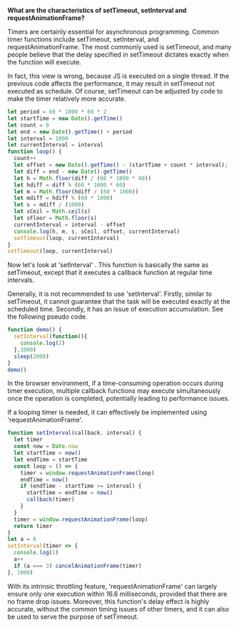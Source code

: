 **What are the characteristics of setTimeout, setInterval and requestAnimationFrame?**

Timers are certainly essential for asynchronous programming. Common timer functions include setTimeout, setInterval, and requestAnimationFrame. The most commonly used is setTimeout, and many people believe that the delay specified in setTimeout dictates exactly when the function will execute.

In fact, this view is wrong, because JS is executed on a single thread. If the previous code affects the performance, it may result in setTimeout not executed as schedule. Of course, setTimeout can be adjusted by code to make the timer relatively more accurate.
```javascript
let period = 60 * 1000 * 60 * 2
let startTime = new Date().getTime()
let count = 0
let end = new Date().getTime() + period
let interval = 1000
let currentInterval = interval
function loop() {
  count++
  let offset = new Date().getTime() - (startTime + count * interval);
  let diff = end - new Date().getTime()
  let h = Math.floor(diff / (60 * 1000 * 60))
  let hdiff = diff % (60 * 1000 * 60)
  let m = Math.floor(hdiff / (60 * 1000))
  let mdiff = hdiff % (60 * 1000)
  let s = mdiff / (1000)
  let sCeil = Math.ceil(s)
  let sFloor = Math.floor(s)
  currentInterval = interval - offset 
  console.log(h, m, s, sCeil, offset, currentInterval) 
  setTimeout(loop, currentInterval)
}
setTimeout(loop, currentInterval)
```

Now let's look at 'setInterval' . This function is basically the same as setTimeout, except that it executes a callback function at regular time intervals. 

Generally, it is not recommended to use 'setInterval'. Firstly, similar to setTimeout, it cannot guarantee that the task will be executed exactly at the scheduled time. Secondly, it has an issue of execution accumulation.  See the following pseudo code.
```javascript
function demo() {
  setInterval(function(){
    console.log(2)
  },1000)
  sleep(2000)
}
demo()
```
In the browser environment, if a time-consuming operation occurs during timer execution, multiple callback functions may execute simultaneously once the operation is completed, potentially leading to performance issues. 

If a looping timer is needed, it can effectively be implemented using 'requestAnimationFrame'.
```javascript
function setInterval(callback, interval) {
  let timer
  const now = Date.now
  let startTime = now()
  let endTime = startTime
  const loop = () => {
    timer = window.requestAnimationFrame(loop)
    endTime = now()
    if (endTime - startTime >= interval) {
      startTime = endTime = now()
      callback(timer)
    }
  }
  timer = window.requestAnimationFrame(loop)
  return timer
}
let a = 0
setInterval(timer => {
  console.log(1)
  a++
  if (a === 3) cancelAnimationFrame(timer)
}, 1000)
```
With its intrinsic throttling feature, 'requestAnimationFrame' can largely ensure only one execution within 16.6 milliseconds, provided that there are no frame drop issues. Moreover, this function's delay effect is highly accurate, without the common timing issues of other timers, and it can also be used to serve the purpose of setTimeout.